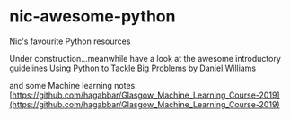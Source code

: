 # nic-awesome-python
Nic's favourite Python resources

Under construction...meanwhile have a look at the awesome introductory guidelines [Using Python to Tackle Big Problems](http://www.astro.gla.ac.uk/~daniel/better-software.html) by [Daniel Williams](http://www.astro.gla.ac.uk/~daniel/)

and some Machine learning notes: [https://github.com/hagabbar/Glasgow_Machine_Learning_Course-2019](https://github.com/hagabbar/Glasgow_Machine_Learning_Course-2019)
